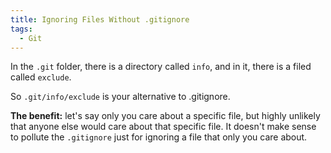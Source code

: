 ```yaml
---
title: Ignoring Files Without .gitignore
tags:
  - Git
---
```


In the `.git` folder, there is a directory called `info`, and in it, there is a filed called `exclude`.

So `.git/info/exclude` is your alternative to .gitignore.

**The benefit:** let's say only you care about a specific file, but highly unlikely that anyone else would care about that specific file. It doesn't make sense to pollute the `.gitignore` just for ignoring a file that only you care about.
